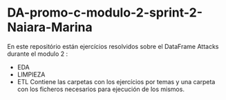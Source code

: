 # DA-promo-c-modulo-2-sprint-2-Naiara-Marina

En este repositório están ejercícios resolvidos sobre el DataFrame Attacks durante el modulo 2 :
  - EDA
  - LIMPIEZA
  - ETL
 Contiene las carpetas con los ejercícios por temas y una carpeta con los ficheros necesarios para ejecución de los mismos.
